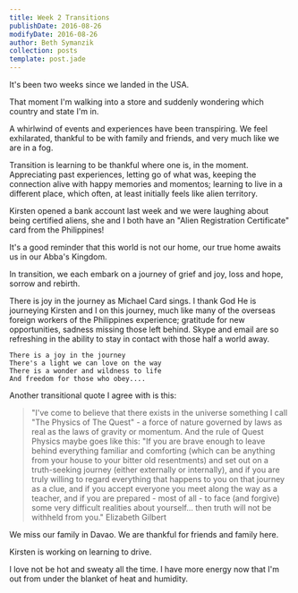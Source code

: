 ```yaml
---
title: Week 2 Transitions
publishDate: 2016-08-26
modifyDate: 2016-08-26
author: Beth Symanzik
collection: posts
template: post.jade
---
```

It's been two weeks since we landed in the USA.

That moment I'm walking into a store and suddenly wondering which country and state I'm in.

A whirlwind of events and experiences have been transpiring.  We feel exhilarated, thankful to be with family and friends, and very much like we are in a fog.

Transition is learning to be thankful where one is, in the moment.  Appreciating past experiences, letting go of what was, keeping the connection alive with happy memories and momentos; learning to live in a different place, which often, at least initially feels like alien territory.

Kirsten opened a bank account last week and we were laughing about being certified aliens, she and I both have an "Alien Registration Certificate" card from the Philippines!

It's a good reminder that this world is not our home, our true home awaits us in our Abba's Kingdom.

In transition, we each embark on a journey of grief and joy, loss and hope, sorrow and rebirth.

There is joy in the journey as Michael Card sings.  I thank God He is journeying Kirsten and I on this journey, much like many of the overseas foreign workers of the Philippines experience; gratitude for new opportunities, sadness missing those left behind.  Skype and email are so refreshing in the ability to stay in contact with those half a world away.

```verse
There is a joy in the journey
There's a light we can love on the way
There is a wonder and wildness to life
And freedom for those who obey....
```

Another transitional quote I agree with is this:

> "I've come to believe that there exists in the universe something I call "The Physics of The Quest" - a force of nature governed by laws as real as the laws of gravity or momentum. And the rule of Quest Physics maybe goes like this: "If you are brave enough to leave behind everything familiar and comforting (which can be anything from your house to your bitter old resentments) and set out on a truth-seeking journey (either externally or internally), and if you are truly willing to regard everything that happens to you on that journey as a clue, and if you accept everyone you meet along the way as a teacher, and if you are prepared - most of all - to face (and forgive) some very difficult realities about yourself... then truth will not be withheld from you."  Elizabeth Gilbert

We miss our family in Davao.  We are thankful for friends and family here.

Kirsten is working on learning to drive.

I love not be hot and sweaty all the time.  I have more energy now that I'm out from under the blanket of heat and humidity.

